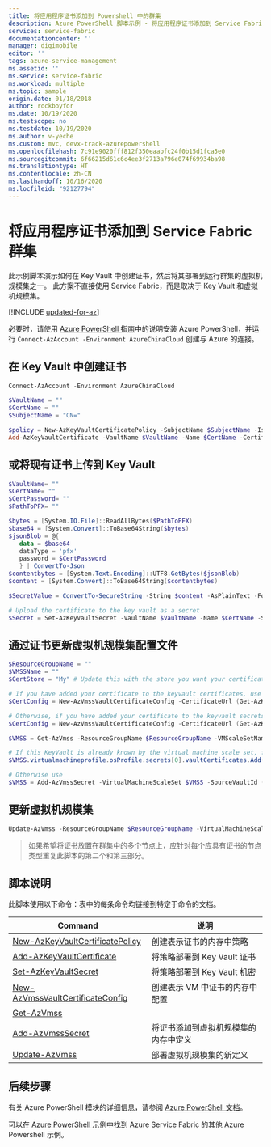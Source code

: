 ```yaml
---
title: 将应用程序证书添加到 Powershell 中的群集
description: Azure PowerShell 脚本示例 - 将应用程序证书添加到 Service Fabric 群集。
services: service-fabric
documentationcenter: ''
manager: digimobile
editor: ''
tags: azure-service-management
ms.assetid: ''
ms.service: service-fabric
ms.workload: multiple
ms.topic: sample
origin.date: 01/18/2018
author: rockboyfor
ms.date: 10/19/2020
ms.testscope: no
ms.testdate: 10/19/2020
ms.author: v-yeche
ms.custom: mvc, devx-track-azurepowershell
ms.openlocfilehash: 7c91e9020fff812f350eaabfc24f0b15d1fca5e0
ms.sourcegitcommit: 6f66215d61c6c4ee3f2713a796e074f69934ba98
ms.translationtype: HT
ms.contentlocale: zh-CN
ms.lasthandoff: 10/16/2020
ms.locfileid: "92127794"
---
```

# <a name="add-an-application-certificate-to-a-service-fabric-cluster"></a>将应用程序证书添加到 Service Fabric 群集

此示例脚本演示如何在 Key Vault 中创建证书，然后将其部署到运行群集的虚拟机规模集之一。 此方案不直接使用 Service Fabric，而是取决于 Key Vault 和虚拟机规模集。

[!INCLUDE [updated-for-az](../../../includes/updated-for-az.md)]

必要时，请使用 [Azure PowerShell 指南](https://docs.microsoft.com/powershell/azure/)中的说明安装 Azure PowerShell，并运行 `Connect-AzAccount -Environment AzureChinaCloud` 创建与 Azure 的连接。 

## <a name="create-a-certificate-in-key-vault"></a>在 Key Vault 中创建证书

```powershell
Connect-AzAccount -Environment AzureChinaCloud

$VaultName = ""
$CertName = ""
$SubjectName = "CN="

$policy = New-AzKeyVaultCertificatePolicy -SubjectName $SubjectName -IssuerName Self -ValidityInMonths 12
Add-AzKeyVaultCertificate -VaultName $VaultName -Name $CertName -CertificatePolicy $policy
```

## <a name="or-upload-an-existing-certificate-into-key-vault"></a>或将现有证书上传到 Key Vault

```powershell
$VaultName= ""
$CertName= ""
$CertPassword= ""
$PathToPFX= ""

$bytes = [System.IO.File]::ReadAllBytes($PathToPFX)
$base64 = [System.Convert]::ToBase64String($bytes)
$jsonBlob = @{
   data = $base64
   dataType = 'pfx'
   password = $CertPassword
   } | ConvertTo-Json
$contentbytes = [System.Text.Encoding]::UTF8.GetBytes($jsonBlob)
$content = [System.Convert]::ToBase64String($contentbytes)

$SecretValue = ConvertTo-SecureString -String $content -AsPlainText -Force

# Upload the certificate to the key vault as a secret
$Secret = Set-AzKeyVaultSecret -VaultName $VaultName -Name $CertName -SecretValue $SecretValue

```

## <a name="update-virtual-machine-scale-sets-profile-with-certificate"></a>通过证书更新虚拟机规模集配置文件

```powershell
$ResourceGroupName = ""
$VMSSName = ""
$CertStore = "My" # Update this with the store you want your certificate placed in, this is LocalMachine\My

# If you have added your certificate to the keyvault certificates, use
$CertConfig = New-AzVmssVaultCertificateConfig -CertificateUrl (Get-AzKeyVaultCertificate -VaultName $VaultName -Name $CertName).SecretId -CertificateStore $CertStore

# Otherwise, if you have added your certificate to the keyvault secrets, use
$CertConfig = New-AzVmssVaultCertificateConfig -CertificateUrl (Get-AzKeyVaultSecret -VaultName $VaultName -Name $CertName).Id -CertificateStore $CertStore

$VMSS = Get-AzVmss -ResourceGroupName $ResourceGroupName -VMScaleSetName $VMSSName

# If this KeyVault is already known by the virtual machine scale set, for example if the cluster certificate is deployed from this keyvault, use
$VMSS.virtualmachineprofile.osProfile.secrets[0].vaultCertificates.Add($CertConfig)

# Otherwise use
$VMSS = Add-AzVmssSecret -VirtualMachineScaleSet $VMSS -SourceVaultId (Get-AzKeyVault -VaultName $VaultName).ResourceId  -VaultCertificate $CertConfig
```

## <a name="update-the-virtual-machine-scale-set"></a>更新虚拟机规模集
```powershell
Update-AzVmss -ResourceGroupName $ResourceGroupName -VirtualMachineScaleSet $VMSS -VMScaleSetName $VMSSName
```

> 如果希望将证书放置在群集中的多个节点上，应针对每个应具有证书的节点类型重复此脚本的第二个和第三部分。

## <a name="script-explanation"></a>脚本说明

此脚本使用以下命令：表中的每条命令均链接到特定于命令的文档。

| Command | 说明 |
|---|---|
| [New-AzKeyVaultCertificatePolicy](https://docs.microsoft.com/powershell/module/az.keyvault/New-AzKeyVaultCertificatePolicy) | 创建表示证书的内存中策略 |
| [Add-AzKeyVaultCertificate](https://docs.microsoft.com/powershell/module/az.keyvault/Add-AzKeyVaultCertificate)| 将策略部署到 Key Vault 证书 |
| [Set-AzKeyVaultSecret](https://docs.microsoft.com/powershell/module/az.keyvault/Set-AzKeyVaultSecret)| 将策略部署到 Key Vault 机密 |
| [New-AzVmssVaultCertificateConfig](https://docs.microsoft.com/powershell/module/az.compute/New-AzVmssVaultCertificateConfig) | 创建表示 VM 中证书的内存中配置 |
| [Get-AzVmss](https://docs.microsoft.com/powershell/module/az.compute/Get-AzVmss) |  |
| [Add-AzVmssSecret](https://docs.microsoft.com/powershell/module/az.compute/Add-AzVmssSecret) | 将证书添加到虚拟机规模集的内存中定义 |
| [Update-AzVmss](https://docs.microsoft.com/powershell/module/az.compute/Update-AzVmss) | 部署虚拟机规模集的新定义 |

## <a name="next-steps"></a>后续步骤

有关 Azure PowerShell 模块的详细信息，请参阅 [Azure PowerShell 文档](https://docs.microsoft.com/powershell/azure/)。

可以在 [Azure PowerShell 示例](../service-fabric-powershell-samples.md)中找到 Azure Service Fabric 的其他 Azure Powershell 示例。

<!-- Update_Description: update meta properties, wording update, update link -->